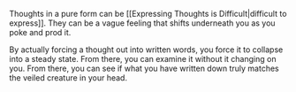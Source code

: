 Thoughts in a pure form can be [[Expressing Thoughts is Difficult|difficult to express]]. They can be a vague feeling that shifts underneath you as you poke and prod it.

By actually forcing a thought out into written words, you force it to collapse into a steady state. From there, you can examine it without it changing on you. From there, you can see if what you have written down truly matches the veiled creature in your head.
